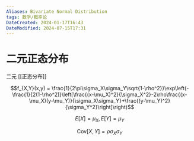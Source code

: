 ```yaml
---
Aliases: Bivariate Normal Distribution
tags: 数学/概率论
DateCreated: 2024-01-17T16:43
DateModified: 2024-07-15T17:31
---
```

# 二元正态分布

二元 [[正态分布]]

$$f_{X,Y}(x,y) = \frac{1}{2\pi\sigma_X\sigma_Y\sqrt{1-\rho^2}}\exp\left(-\frac{1}{2(1-\rho^2)}\left[\frac{(x-\mu_X)^2}{\sigma_X^2}-2\rho\frac{(x-\mu_X)(y-\mu_Y)}{\sigma_X\sigma_Y}+\frac{(y-\mu_Y)^2}{\sigma_Y^2}\right]\right)$$

$$E[X] = \mu_X, E[Y] = \mu_Y$$

$$\text{Cov}[X,Y] = \rho\sigma_X\sigma_Y$$
